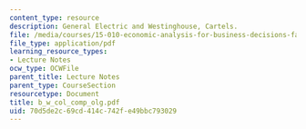 ```yaml
---
content_type: resource
description: General Electric and Westinghouse, Cartels.
file: /media/courses/15-010-economic-analysis-for-business-decisions-fall-2004/70d5de2c69cd414c742fe49bbc793029_b_w_col_comp_olg.pdf
file_type: application/pdf
learning_resource_types:
- Lecture Notes
ocw_type: OCWFile
parent_title: Lecture Notes
parent_type: CourseSection
resourcetype: Document
title: b_w_col_comp_olg.pdf
uid: 70d5de2c-69cd-414c-742f-e49bbc793029
---
```

